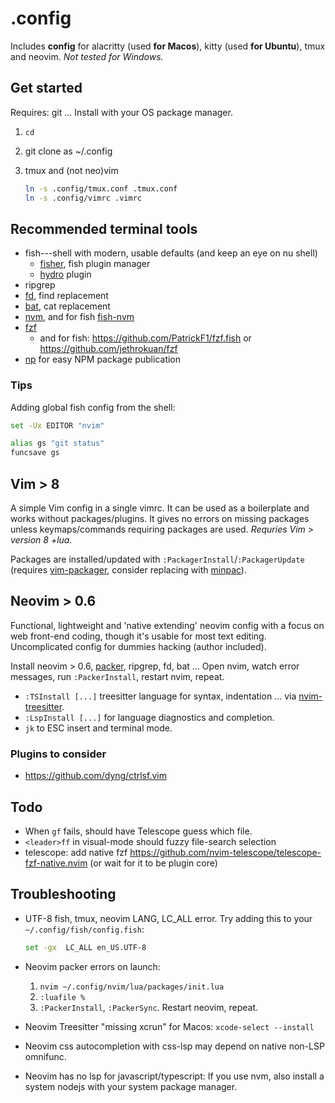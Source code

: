 # .config

Includes **config** for alacritty (used **for Macos**), kitty (used **for Ubuntu**), tmux and neovim. *Not tested for Windows.*

## Get started

Requires: git ... Install with your OS package manager.

1. `cd`
2. git clone as ~/.config
3. tmux and (not neo)vim

	```sh
	ln -s .config/tmux.conf .tmux.conf
	ln -s .config/vimrc .vimrc
	```

## Recommended terminal tools

- fish---shell with modern, usable defaults (and keep an eye on nu shell)
	- [fisher](https://github.com/jorgebucaran/fisher), fish plugin manager
	- [hydro](https://github.com/jorgebucaran/hydro) plugin
- ripgrep
- [fd](https://github.com/sharkdp/fd), find replacement
- [bat](https://github.com/sharkdp/bat), cat replacement
- [nvm](https://github.com/nvm-sh/nvm), and for fish [fish-nvm](https://github.com/FabioAntunes/fish-nvm)
- [fzf](https://github.com/junegunn/fzf)
	- and for fish: https://github.com/PatrickF1/fzf.fish or https://github.com/jethrokuan/fzf
- [np](https://github.com/sindresorhus/np) for easy NPM package publication

### Tips

Adding global fish config from the shell:

```sh
set -Ux EDITOR "nvim"

alias gs "git status"
funcsave gs
```

## Vim > 8

A simple Vim config in a single vimrc. It can be used as a boilerplate and works without packages/plugins. It gives no errors on missing packages unless keymaps/commands requiring packages are used. *Requries Vim > version 8 +lua.*

Packages are installed/updated with `:PackagerInstall`/`:PackagerUpdate` (requires [vim-packager](//github.com/kristijanhusak/vim-packager), consider replacing with [minpac](//github.com/k-takata/minpac)).

## Neovim > 0.6

Functional, lightweight and 'native extending' neovim config with a focus on web front-end coding, though it's usable for most text editing. Uncomplicated config for dummies hacking (author included).

Install neovim  > 0.6, [packer](https://github.com/wbthomason/packer.nvim), ripgrep, fd, bat ... Open nvim, watch error messages, run `:PackerInstall`, restart nvim, repeat.

- `:TSInstall [...]` treesitter language for syntax, indentation ... via [nvim-treesitter][nts].
- `:LspInstall [...]` for language diagnostics and completion.
- `jk` to ESC insert and terminal mode.

### Plugins to consider

- https://github.com/dyng/ctrlsf.vim

## Todo

- When `gf` fails, should have Telescope guess which file.
- `<leader>ff` in visual-mode should fuzzy file-search selection
- telescope: add native fzf https://github.com/nvim-telescope/telescope-fzf-native.nvim (or wait for it to be plugin core)

## Troubleshooting

- UTF-8 fish, tmux, neovim LANG, LC_ALL error. Try adding this to your `~/.config/fish/config.fish`:

	```sh
	set -gx  LC_ALL en_US.UTF-8
	```

- Neovim packer errors on launch:
	1. `nvim ~/.config/nvim/lua/packages/init.lua`
	2. `:luafile %`
	3. `:PackerInstall`, `:PackerSync`. Restart neovim, repeat.

- Neovim Treesitter "missing xcrun" for Macos: `xcode-select --install`

- Neovim css autocompletion with css-lsp may depend on native non-LSP omnifunc.

- Neovim has no lsp for javascript/typescript: If you use nvm, also install a system nodejs with your system package manager.


[gl]: https://github.com/junegunn/gv.vim
[gd]: https://github.com/sindrets/diffview.nvim
[nts]: https://github.com/nvim-treesitter/nvim-treesitter
